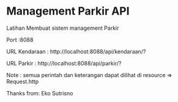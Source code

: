 # Management Parkir API
Latihan Membuat sistem management Parkir

Port :8088

URL Kendaraan : http://localhost:8088/api/kendaraan/?

URL Parkir : http://localhost:8088/api/parkir/?

Note : semua perintah dan keterangan dapat dilihat di resource => Request.http

Thanks from: 
Eko Sutrisno
